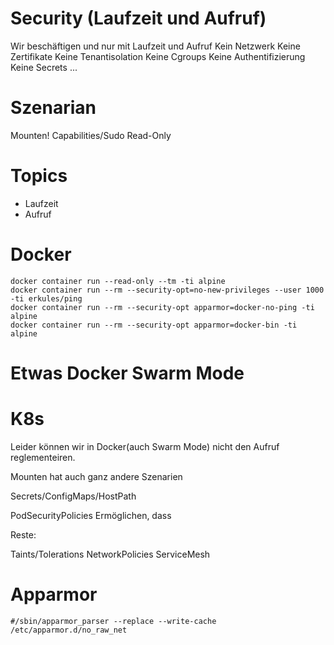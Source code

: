 # Security (Laufzeit und Aufruf)

Wir beschäftigen und nur mit
Laufzeit und Aufruf
Kein Netzwerk
Keine Zertifikate
Keine Tenantisolation
Keine Cgroups
Keine Authentifizierung
Keine Secrets
...


# Szenarian

Mounten!
Capabilities/Sudo
Read-Only


# Topics

* Laufzeit
* Aufruf


# Docker

~~~
docker container run --read-only --tm -ti alpine 
docker container run --rm --security-opt=no-new-privileges --user 1000 -ti erkules/ping
docker container run --rm --security-opt apparmor=docker-no-ping -ti alpine
docker container run --rm --security-opt apparmor=docker-bin -ti alpine
~~~



# Etwas Docker Swarm Mode

# K8s

Leider können wir in Docker(auch Swarm Mode)
nicht den Aufruf reglementeiren.

Mounten hat auch ganz andere Szenarien

Secrets/ConfigMaps/HostPath

PodSecurityPolicies
Ermöglichen, dass 





Reste:

Taints/Tolerations
NetworkPolicies
ServiceMesh



# Apparmor

~~~
#/sbin/apparmor_parser --replace --write-cache /etc/apparmor.d/no_raw_net
~~~
